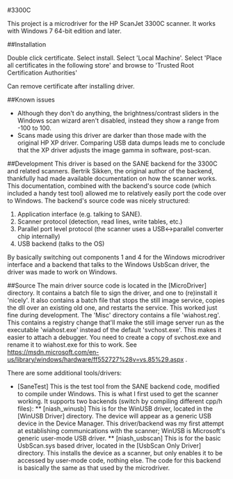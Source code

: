 #3300C

This project is a microdriver for the HP ScanJet 3300C scanner. It works with Windows 7 64-bit edition and later.

##Installation

Double click certificate.
Select install.
Select 'Local Machine'.
Select 'Place all certificates in the following store' and browse to 'Trusted Root Certification Authorities'

Can remove certificate after installing driver.


##Known issues
* Although they don't do anything, the brightness/contrast sliders in the Windows scan wizard aren't disabled, instead they show a range from -100 to 100.
* Scans made using this driver are darker than those made with the original HP XP driver. Comparing USB data dumps leads me to conclude that the XP driver adjusts the image gamma in software, post-scan.

##Development
This driver is based on the SANE backend for the 3300C and related scanners. Bertrik Sikken, the original author of the backend, thankfully had made available documentation on how the scanner works.
This documentation, combined with the backend's source code (which included a handy test tool) allowed me to relatively easily port the code over to Windows.
The backend's source code was nicely structured:

1. Application interface (e.g. talking to SANE).
2. Scanner protocol (detection, read lines, write tables, etc.)
3. Parallel port level protocol (the scanner uses a USB<->parallel converter chip internally)
4. USB backend (talks to the OS)

By basically switching out components 1 and 4 for the Windows microdriver interface and a backend that talks to the Windows UsbScan driver, the driver was made to work on Windows.

##Source
The main driver source code is located in the [MicroDriver] directory. It contains a batch file to sign the driver, and one to (re)install it 'nicely'. It also contains a batch file that stops the still image service, copies the dll over an existing old one, and restarts the service. This worked just fine during development.
The 'Misc' directory contains a file 'wiahost.reg'. This contains a registry change that'll make the still image server run as the executable 'wiahost.exe' instead of the default 'svchost.exe'. This makes it easier to attach a debugger. You need to create a copy of svchost.exe and rename it to wiahost.exe for this to work. See https://msdn.microsoft.com/en-us/library/windows/hardware/ff552727%28v=vs.85%29.aspx .

There are some additional tools/drivers:

* [SaneTest] This is the test tool from the SANE backend code, modified to compile under Windows. This is what I first used to get the scanner working. It supports two backends (switch by compiling different cpp/h files):
** [niash_winusb] This is for the WinUSB driver, located in the [WinUSB Driver] directory. The device will appear as a generic USB device in the Device Manager. This driver/backend was my first attempt at establishing communications with the scanner; WinUSB is Microsoft's generic user-mode USB driver.
** [niash_usbscan] This is for the basic UsbScan.sys based driver, located in the [UsbScan Only Driver] directory. This installs the device as a scanner, but only enables it to be accessed by user-mode code, nothing else. The code for this backend is basically the same as that used by the microdriver.